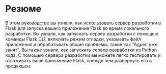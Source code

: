 # Резюме

В этом руководстве вы узнали, как использовать сервер разработки в Flask для запуска вашего приложения Flask во время локального разработки. Вы узнали, как запускать сервер разработки с помощью команды Flask CLI, включать режим отладки, указывать файл приложения и обрабатывать общие проблемы, такие как "Адрес уже занят". Вы также узнали, как запускать сервер разработки из Python кода. С помощью сервера разработки вы можете легко тестировать и отлаживать ваше приложение Flask, прежде чем развернуть его в продакшен.
